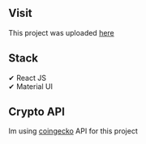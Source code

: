 ## Visit

This project was uploaded [here](https://hr-crypto-tracker.netlify.app)

## Stack

✔ React JS <br />
✔ Material UI

## Crypto API

Im using [coingecko](https://www.coingecko.com/en/api) API for this project

